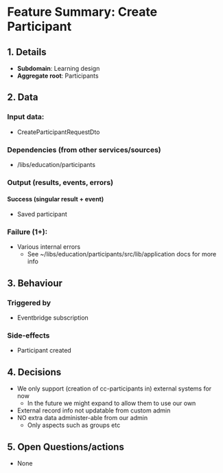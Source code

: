# Feature Summary: Create Participant

## 1. Details

- **Subdomain**: Learning design
- **Aggregate root**: Participants

## 2. Data

### Input data:

- CreateParticipantRequestDto

### Dependencies (from other services/sources)

- /libs/education/participants

### Output (results, events, errors)

#### Success (singular result + event)

- Saved participant

### Failure (1+):

- Various internal errors
  - See ~/libs/education/participants/src/lib/application docs for more info

## 3. Behaviour

### Triggered by

- Eventbridge subscription

### Side-effects

- Participant created

## 4. Decisions

- We only support (creation of cc-participants in) external systems for now
  - In the future we might expand to allow them to use our own
- External record info not updatable from custom admin
- NO extra data administer-able from our admin
  - Only aspects such as groups etc

## 5. Open Questions/actions

- None
